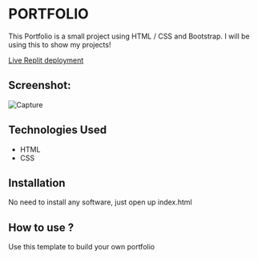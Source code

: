 # PORTFOLIO

This Portfolio is a small project using HTML / CSS and Bootstrap. I will be using this to show my projects!

[Live Replit deployment](https://portfolio.bennymorales.repl.co/)
## Screenshot:

![Capture](https://user-images.githubusercontent.com/114458066/197918502-c8048bca-76b7-4d08-80f5-4faf39dccf39.PNG)

## Technologies Used
* HTML
* CSS

## Installation

No need to install any software, just open up index.html

## How to use ?

Use this template to build your own portfolio
